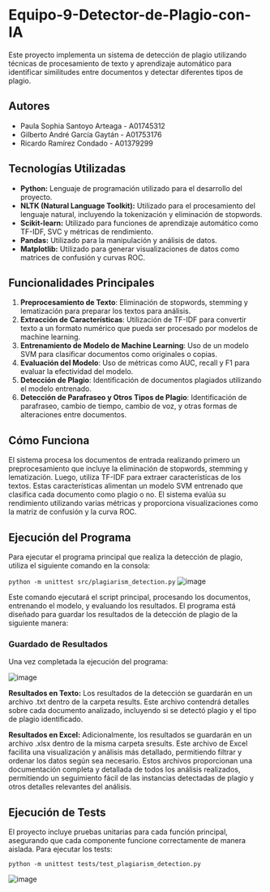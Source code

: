 # Equipo-9-Detector-de-Plagio-con-IA

Este proyecto implementa un sistema de detección de plagio utilizando técnicas de procesamiento de texto y aprendizaje automático para identificar similitudes entre documentos y detectar diferentes tipos de plagio.

## Autores

- Paula Sophia Santoyo Arteaga - A01745312
- Gilberto André García Gaytán - A01753176
- Ricardo Ramírez Condado - A01379299

## Tecnologías Utilizadas

- **Python:** Lenguaje de programación utilizado para el desarrollo del proyecto.
- **NLTK (Natural Language Toolkit):** Utilizado para el procesamiento del lenguaje natural, incluyendo la tokenización y eliminación de stopwords.
- **Scikit-learn:** Utilizado para funciones de aprendizaje automático como TF-IDF, SVC y métricas de rendimiento.
- **Pandas:** Utilizado para la manipulación y análisis de datos.
- **Matplotlib:** Utilizado para generar visualizaciones de datos como matrices de confusión y curvas ROC.

## Funcionalidades Principales

1. **Preprocesamiento de Texto**: Eliminación de stopwords, stemming y lematización para preparar los textos para análisis.
2. **Extracción de Características**: Utilización de TF-IDF para convertir texto a un formato numérico que pueda ser procesado por modelos de machine learning.
3. **Entrenamiento de Modelo de Machine Learning**: Uso de un modelo SVM para clasificar documentos como originales o copias.
4. **Evaluación del Modelo**: Uso de métricas como AUC, recall y F1 para evaluar la efectividad del modelo.
5. **Detección de Plagio**: Identificación de documentos plagiados utilizando el modelo entrenado.
6. **Detección de Parafraseo y Otros Tipos de Plagio**: Identificación de parafraseo, cambio de tiempo, cambio de voz, y otras formas de alteraciones entre documentos.

## Cómo Funciona

El sistema procesa los documentos de entrada realizando primero un preprocesamiento que incluye la eliminación de stopwords, stemming y lematización. Luego, utiliza TF-IDF para extraer características de los textos. Estas características alimentan un modelo SVM entrenado que clasifica cada documento como plagio o no. El sistema evalúa su rendimiento utilizando varias métricas y proporciona visualizaciones como la matriz de confusión y la curva ROC.

## Ejecución del Programa

Para ejecutar el programa principal que realiza la detección de plagio, utiliza el siguiente comando en la consola:

```python -m unittest src/plagiarism_detection.py```
![image](https://github.com/gggandre/Equipo-9-Detector-de-Plagio-con-IA/assets/84719490/ee12f352-5b1a-4ccb-b2b3-0838a4c61c1f)

Este comando ejecutará el script principal, procesando los documentos, entrenando el modelo, y evaluando los resultados. El programa está diseñado para guardar los resultados de la detección de plagio de la siguiente manera:

### Guardado de Resultados
Una vez completada la ejecución del programa:


![image](https://github.com/gggandre/Equipo-9-Detector-de-Plagio-con-IA/assets/84719490/fbb3926f-ae2d-4df4-a256-cd0c99e0155c)


**Resultados en Texto:** Los resultados de la detección se guardarán en un archivo .txt dentro de la carpeta results. Este archivo contendrá detalles sobre cada documento analizado, incluyendo si se detectó plagio y el tipo de plagio identificado.


**Resultados en Excel:** Adicionalmente, los resultados se guardarán en un archivo .xlsx dentro de la misma carpeta sresults. Este archivo de Excel facilita una visualización y análisis más detallado, permitiendo filtrar y ordenar los datos según sea necesario.
Estos archivos proporcionan una documentación completa y detallada de todos los análisis realizados, permitiendo un seguimiento fácil de las instancias detectadas de plagio y otros detalles relevantes del análisis.

## Ejecución de Tests

El proyecto incluye pruebas unitarias para cada función principal, asegurando que cada componente funcione correctamente de manera aislada. Para ejecutar los tests:

```python -m unittest tests/test_plagiarism_detection.py```

![image](https://github.com/gggandre/Equipo-9-Detector-de-Plagio-con-IA/assets/84719490/3f40682f-4db7-4089-a472-02c0be72a525)
